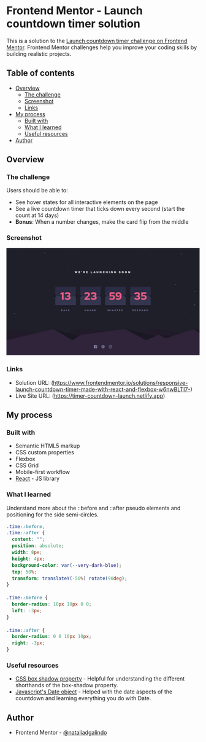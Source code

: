 # Frontend Mentor - Launch countdown timer solution

This is a solution to the [Launch countdown timer challenge on Frontend Mentor](https://www.frontendmentor.io/challenges/launch-countdown-timer-N0XkGfyz-). Frontend Mentor challenges help you improve your coding skills by building realistic projects.

## Table of contents

- [Overview](#overview)
  - [The challenge](#the-challenge)
  - [Screenshot](#screenshot)
  - [Links](#links)
- [My process](#my-process)
  - [Built with](#built-with)
  - [What I learned](#what-i-learned)
  - [Useful resources](#useful-resources)
- [Author](#author)

## Overview

### The challenge

Users should be able to:

- See hover states for all interactive elements on the page
- See a live countdown timer that ticks down every second (start the count at 14 days)
- **Bonus**: When a number changes, make the card flip from the middle

### Screenshot

![screenshot of my countdown timer solution](/public/assets/images/countdown-timer.jpeg)

### Links

- Solution URL: (<https://www.frontendmentor.io/solutions/responsive-launch-countdown-timer-made-with-react-and-flexbox-w6nwBLTI7->)
- Live Site URL: (<https://timer-countdown-launch.netlify.app>)

## My process

### Built with

- Semantic HTML5 markup
- CSS custom properties
- Flexbox
- CSS Grid
- Mobile-first workflow
- [React](https://reactjs.org/) - JS library

### What I learned

Understand more about the ::before and ::after pseudo elements and positioning for the side semi-circles.

```css
.time::before,
.time::after {
  content: "";
  position: absolute;
  width: 8px;
  height: 4px;
  background-color: var(--very-dark-blue);
  top: 50%;
  transform: translateY(-50%) rotate(90deg);
}

.time::before {
  border-radius: 10px 10px 0 0;
  left: -3px;
}

.time::after {
  border-radius: 0 0 10px 10px;
  right: -3px;
}
```

### Useful resources

- [CSS box shadow property](https://developer.mozilla.org/en-US/docs/Web/CSS/box-shadow) - Helpful for understanding the different shorthands of the box-shadow property.
- [Javascript's Date object](https://developer.mozilla.org/en-US/docs/Web/JavaScript/Reference/Global_Objects/Date) - Helped with the date aspects of the countdown and learning everything you do with Date.

## Author

- Frontend Mentor - [@nataliadgalindo](https://www.frontendmentor.io/profile/nataliadgalindo)
